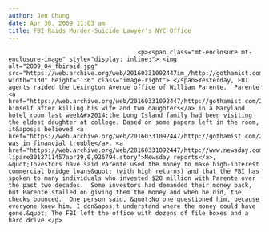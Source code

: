 ```yaml
---
author: Jen Chung
date: Apr 30, 2009 11:03 am
title: FBI Raids Murder-Suicide Lawyer's NYC Office
---
```


	
										<p><span class="mt-enclosure mt-enclosure-image" style="display: inline;"> <img alt="2009_04_fbiraid.jpg" src="https://web.archive.org/web/20160331092447im_/http://gothamist.com/attachments/jen/2009_04_fbiraid.jpg" width="130" height="136" class="image-right"> </span>Yesterday, FBI agents raided the Lexington Avenue office of William Parente.  Parente <a href="https://web.archive.org/web/20160331092447/http://gothamist.com/2009/04/22/li_lawyer_kills_family_himself_in_m.php">killed himself after killing his wife and two daughters</a> in a Maryland hotel room last week&#x2014;the Long Island family had been visiting the eldest daughter at college. Based on some papers left in the room, it&apos;s believed <a href="https://web.archive.org/web/20160331092447/http://gothamist.com/2009/04/23/li_lawyer_who_killed_family_had_fin.php">Parente was in financial trouble</a>. <a href="https://web.archive.org/web/20160331092447/http://www.newsday.com/news/local/newyork/ny-lipare3012711457apr29,0,926794.story">Newsday reports</a>, &quot;Investors have said Parente used the money to make high-interest commercial bridge loans&quot; (with high returns) and that the FBI has spoken to many individuals who invested $20 million with Parente over the past two decades.  Some investors had demanded their money back, but Parente stalled on giving them the money and when he did, the checks bounced.  One person said, &quot;No one questioned him, because everyone knew him. I don&apos;t understand where the money could have gone.&quot; The FBI left the office with dozens of file boxes and a hard drive.</p>					
										
									
				
